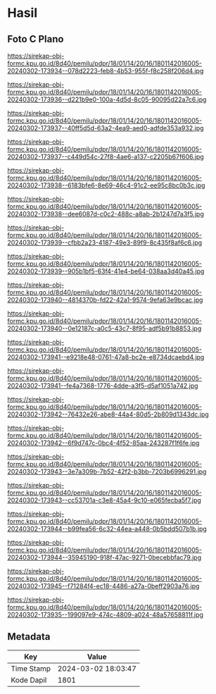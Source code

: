 # Hasil

## Foto C Plano

https://sirekap-obj-formc.kpu.go.id/8d40/pemilu/pdpr/18/01/14/20/16/1801142016005-20240302-173934--078d2223-feb8-4b53-955f-f8c258f206d4.jpg

https://sirekap-obj-formc.kpu.go.id/8d40/pemilu/pdpr/18/01/14/20/16/1801142016005-20240302-173936--d221b9e0-100a-4d5d-8c05-90095d22a7c6.jpg

https://sirekap-obj-formc.kpu.go.id/8d40/pemilu/pdpr/18/01/14/20/16/1801142016005-20240302-173937--40ff5d5d-63a2-4ea9-aed0-adfde353a932.jpg

https://sirekap-obj-formc.kpu.go.id/8d40/pemilu/pdpr/18/01/14/20/16/1801142016005-20240302-173937--c449d54c-27f8-4ae6-a137-c2205b67f606.jpg

https://sirekap-obj-formc.kpu.go.id/8d40/pemilu/pdpr/18/01/14/20/16/1801142016005-20240302-173938--6183bfe6-8e69-46c4-91c2-ee95c8bc0b3c.jpg

https://sirekap-obj-formc.kpu.go.id/8d40/pemilu/pdpr/18/01/14/20/16/1801142016005-20240302-173938--dee6087d-c0c2-488c-a8ab-2b1247d7a3f5.jpg

https://sirekap-obj-formc.kpu.go.id/8d40/pemilu/pdpr/18/01/14/20/16/1801142016005-20240302-173939--cfbb2a23-4187-49e3-89f9-8c435f8af6c6.jpg

https://sirekap-obj-formc.kpu.go.id/8d40/pemilu/pdpr/18/01/14/20/16/1801142016005-20240302-173939--905b1bf5-63f4-41e4-be64-038aa3d40a45.jpg

https://sirekap-obj-formc.kpu.go.id/8d40/pemilu/pdpr/18/01/14/20/16/1801142016005-20240302-173940--4814370b-fd22-42a1-9574-9efa63e9bcac.jpg

https://sirekap-obj-formc.kpu.go.id/8d40/pemilu/pdpr/18/01/14/20/16/1801142016005-20240302-173940--0e12187c-a0c5-43c7-8f95-adf5b91b8853.jpg

https://sirekap-obj-formc.kpu.go.id/8d40/pemilu/pdpr/18/01/14/20/16/1801142016005-20240302-173941--e9218e48-0761-47a8-bc2e-e8734dcaebd4.jpg

https://sirekap-obj-formc.kpu.go.id/8d40/pemilu/pdpr/18/01/14/20/16/1801142016005-20240302-173941--fe4a7368-1776-4dde-a3f5-d5af1051a742.jpg

https://sirekap-obj-formc.kpu.go.id/8d40/pemilu/pdpr/18/01/14/20/16/1801142016005-20240302-173942--76432e26-abe8-44a4-80d5-2b809d1343dc.jpg

https://sirekap-obj-formc.kpu.go.id/8d40/pemilu/pdpr/18/01/14/20/16/1801142016005-20240302-173942--6f9d747c-0bc4-4f52-85aa-243287f1f6fe.jpg

https://sirekap-obj-formc.kpu.go.id/8d40/pemilu/pdpr/18/01/14/20/16/1801142016005-20240302-173943--3e7a309b-7b52-42f2-b3bb-7203b6996291.jpg

https://sirekap-obj-formc.kpu.go.id/8d40/pemilu/pdpr/18/01/14/20/16/1801142016005-20240302-173943--cc53701a-c3e8-45a4-9c10-e065fecba5f7.jpg

https://sirekap-obj-formc.kpu.go.id/8d40/pemilu/pdpr/18/01/14/20/16/1801142016005-20240302-173944--b99fea56-6c32-44ea-a448-0b5bdd507b1b.jpg

https://sirekap-obj-formc.kpu.go.id/8d40/pemilu/pdpr/18/01/14/20/16/1801142016005-20240302-173944--35945190-918f-47ac-9271-0becebbfac79.jpg

https://sirekap-obj-formc.kpu.go.id/8d40/pemilu/pdpr/18/01/14/20/16/1801142016005-20240302-173945--f71284f4-ec18-4486-a27a-0beff2903a76.jpg

https://sirekap-obj-formc.kpu.go.id/8d40/pemilu/pdpr/18/01/14/20/16/1801142016005-20240302-173935--199097e9-474c-4809-a024-48a57658811f.jpg


## Metadata

| Key        | Value               |
| ---------- | ------------------- |
| Time Stamp | 2024-03-02 18:03:47 |
| Kode Dapil | 1801                |



